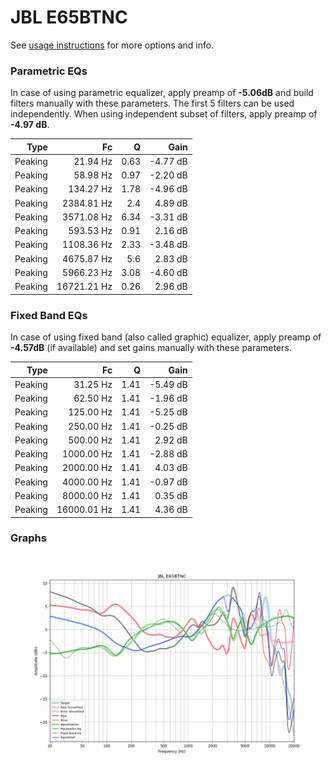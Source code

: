 # JBL E65BTNC
See [usage instructions](https://github.com/jaakkopasanen/AutoEq#usage) for more options and info.

### Parametric EQs
In case of using parametric equalizer, apply preamp of **-5.06dB** and build filters manually
with these parameters. The first 5 filters can be used independently.
When using independent subset of filters, apply preamp of **-4.97 dB**.

| Type    | Fc          |    Q | Gain     |
|--------:|------------:|-----:|---------:|
| Peaking | 21.94 Hz    | 0.63 | -4.77 dB |
| Peaking | 58.98 Hz    | 0.97 | -2.20 dB |
| Peaking | 134.27 Hz   | 1.78 | -4.96 dB |
| Peaking | 2384.81 Hz  | 2.4  | 4.89 dB  |
| Peaking | 3571.08 Hz  | 6.34 | -3.31 dB |
| Peaking | 593.53 Hz   | 0.91 | 2.16 dB  |
| Peaking | 1108.36 Hz  | 2.33 | -3.48 dB |
| Peaking | 4675.87 Hz  | 5.6  | 2.83 dB  |
| Peaking | 5966.23 Hz  | 3.08 | -4.60 dB |
| Peaking | 16721.21 Hz | 0.26 | 2.96 dB  |

### Fixed Band EQs
In case of using fixed band (also called graphic) equalizer, apply preamp of **-4.57dB**
(if available) and set gains manually with these parameters.

| Type    | Fc          |    Q | Gain     |
|--------:|------------:|-----:|---------:|
| Peaking | 31.25 Hz    | 1.41 | -5.49 dB |
| Peaking | 62.50 Hz    | 1.41 | -1.96 dB |
| Peaking | 125.00 Hz   | 1.41 | -5.25 dB |
| Peaking | 250.00 Hz   | 1.41 | -0.25 dB |
| Peaking | 500.00 Hz   | 1.41 | 2.92 dB  |
| Peaking | 1000.00 Hz  | 1.41 | -2.88 dB |
| Peaking | 2000.00 Hz  | 1.41 | 4.03 dB  |
| Peaking | 4000.00 Hz  | 1.41 | -0.97 dB |
| Peaking | 8000.00 Hz  | 1.41 | 0.35 dB  |
| Peaking | 16000.01 Hz | 1.41 | 4.36 dB  |

### Graphs
![](./JBL%20E65BTNC.png)